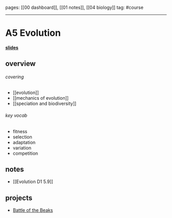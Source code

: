 pages: [[00 dashboard]], [[01 notes]], [[04 biology]]
tag: #course

___ 

# A5 Evolution
#### [slides](https://dalton.myschoolapp.com/app/student#topicdetail/1241827/111839416/111839417/2465779/0/0)

## overview
###### covering
- [[evolution]]
- [[mechanics of evolution]]
- [[speciation and biodiversity]]

###### key vocab
- fitness
- selection
- adaptation
- variation
- competition

## notes
- [[Evolution D1 5.9]]


## projects
- [Battle of the Beaks](https://docs.google.com/document/d/1zQUNEP5AtWMLCMKvXZR5tDcrieKwK-vySxBH8r5k-3Y/edit)